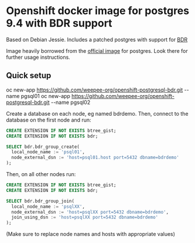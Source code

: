 # Openshift docker image for postgres 9.4 with BDR support

Based on Debian Jessie. Includes a patched postgres with support for [BDR](http://bdr-project.org/)

Image heavily borrowed from the [official image](https://github.com/docker-library/postgres) for postgres.
Look there for further usage instructions.

## Quick setup

oc new-app https://github.com/weepee-org/openshift-postgresql-bdr.git --name pgsql01
oc new-app https://github.com/weepee-org/openshift-postgresql-bdr.git --name pgsql02

Create a database on each node, eg named bdrdemo. Then, connect to the
database on the first node and run:

```SQL
CREATE EXTENSION IF NOT EXISTS btree_gist;
CREATE EXTENSION IF NOT EXISTS bdr;

SELECT bdr.bdr_group_create(
  local_node_name := 'psql01',
  node_external_dsn := 'host=psql01.host port=5432 dbname=bdrdemo'
);
```

Then, on all other nodes run:

```SQL
CREATE EXTENSION IF NOT EXISTS btree_gist;
CREATE EXTENSION IF NOT EXISTS bdr;

SELECT bdr.bdr_group_join(
  local_node_name := 'psqlXX',
  node_external_dsn := 'host=psqlXX port=5432 dbname=bdrdemo',
  join_using_dsn := 'host=psqlXX port=5432 dbname=bdrdemo'
);
```

(Make sure to replace node names and hosts with appropriate values)
